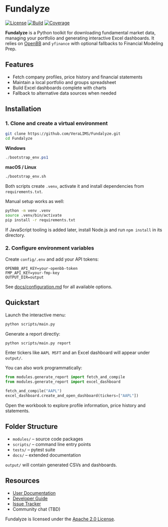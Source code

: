# Fundalyze

[![License](https://img.shields.io/badge/license-Apache%202.0-blue.svg)](LICENSE)
[![Build](https://img.shields.io/badge/build-manual-lightgrey)](#)
[![Coverage](https://img.shields.io/badge/coverage-100%25-brightgreen)](#)

**Fundalyze** is a Python toolkit for downloading fundamental market data,
managing your portfolio and generating interactive Excel dashboards. It relies on
[OpenBB](https://openbb.co/) and `yfinance` with optional fallbacks to
Financial Modeling Prep.

## Features

- Fetch company profiles, price history and financial statements
- Maintain a local portfolio and groups spreadsheet
- Build Excel dashboards complete with charts
- Fallback to alternative data sources when needed

## Installation

### 1. Clone and create a virtual environment

```bash
git clone https://github.com/VeraLIMS/Fundalyze.git
cd Fundalyze
```

**Windows**
```powershell
./bootstrap_env.ps1
```

**macOS / Linux**
```bash
./bootstrap_env.sh
```
Both scripts create `.venv`, activate it and install dependencies from
`requirements.txt`.

Manual setup works as well:
```bash
python -m venv .venv
source .venv/bin/activate
pip install -r requirements.txt
```
If JavaScript tooling is added later, install Node.js and run `npm install` in
its directory.

### 2. Configure environment variables
Create `config/.env` and add your API tokens:
```env
OPENBB_API_KEY=your-openbb-token
FMP_API_KEY=your-fmp-key
OUTPUT_DIR=output
```
See [docs/configuration.md](docs/configuration.md) for all available options.

## Quickstart

Launch the interactive menu:
```bash
python scripts/main.py
```
Generate a report directly:
```bash
python scripts/main.py report
```
Enter tickers like `AAPL MSFT` and an Excel dashboard will appear under
`output/`.

You can also work programmatically:
```python
from modules.generate_report import fetch_and_compile
from modules.generate_report import excel_dashboard

fetch_and_compile("AAPL")
excel_dashboard.create_and_open_dashboard(tickers=["AAPL"])
```
Open the workbook to explore profile information, price history and
statements.

## Folder Structure

- `modules/` – source code packages
- `scripts/` – command line entry points
- `tests/` – pytest suite
- `docs/` – extended documentation

`output/` will contain generated CSVs and dashboards.

## Resources

- [User Documentation](docs/overview.md)
- [Developer Guide](docs/DEVELOPER_GUIDE.md)
- [Issue Tracker](https://github.com/VeraLIMS/Fundalyze/issues)
- Community chat (TBD)

Fundalyze is licensed under the [Apache 2.0 License](LICENSE).
